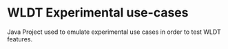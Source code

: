 # WLDT Experimental use-cases

Java Project used to emulate experimental use cases in order 
to test WLDT features. 